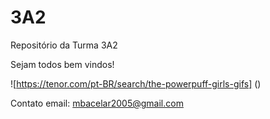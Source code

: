 # 3A2

Repositório da Turma 3A2

Sejam todos bem vindos!

![https://tenor.com/pt-BR/search/the-powerpuff-girls-gifs] ()

Contato email: mbacelar2005@gmail.com
